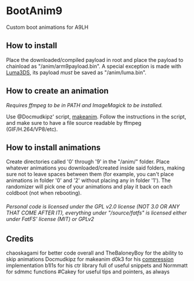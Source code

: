 # BootAnim9
Custom boot animations for A9LH

## How to install

Place the downloaded/compiled payload in root and place the payload to chainload as "/anim/arm9payload.bin".
A special exception is made with [Luma3DS](https://github.com/AuroraWright/Luma3DS), its payload *must* be saved as "/anim/luma.bin".

## How to create an animation

*Requires ffmpeg to be in PATH and ImageMagick to be installed.*

Use @Docmudkipz' script, [makeanim](https://github.com/Docmudkipz/makeanim).
Follow the instructions in the script, and make sure to have a file source readable by ffmpeg (GIF/H.264/VP8/etc).

## How to install animations

Create directories called '0' through '9' in the "/anim/" folder. Place whatever animations you downloaded/created inside said folders, making sure not to leave spaces between them (for example, you can't place animations in folder '0' and '2' without placing any in folder '1').
The randomizer will pick one of your animations and play it back on each coldboot (not when rebooting).

###### Personal code is licensed under the GPL v2.0 license (NOT 3.0 OR ANY THAT COME AFTER IT), everything under "/source/fatfs" is licensed either under FatFS' license (MIT) or GPLv2

## Credits

chaoskagami for better code overall and TheBaloneyBoy for the ability to skip animations
Docmudkipz for makeanim
d0k3 for his [compression](https://github.com/d0k3/ban9comp) implementation
b1l1s for his ctr library full of useful snippets and Normmatt for sdmmc functions
\#Cakey for useful tips and pointers, as always

